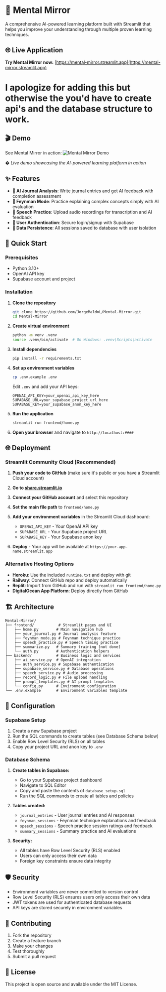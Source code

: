 # 🧠 Mental Mirror

A comprehensive AI-powered learning platform built with Streamlit that helps you improve your understanding through multiple proven learning techniques.

## 🌐 Live Application
**Try Mental Mirror now:** [https://mental-mirror.streamlit.app](https://mental-mirror.streamlit.app)

# I apologize for adding this but otherwise the you'd have to create api's and the database structure to work.  

## 🎬 Demo
See Mental Mirror in action:
![Mental Mirror Demo](assets/Mental%20Mirror.gif)

*� Live demo showcasing the AI-powered learning platform in action*


## ✨ Features

- **📝 AI Journal Analysis**: Write journal entries and get AI feedback with completion assessment
- **🏫 Feynman Mode**: Practice explaining complex concepts simply with AI evaluation
- **🎤 Speech Practice**: Upload audio recordings for transcription and AI feedback
- **🔐 User Authentication**: Secure login/signup with Supabase
- **💾 Data Persistence**: All sessions saved to database with user isolation

## 🚀 Quick Start

### Prerequisites

- Python 3.10+
- OpenAI API key
- Supabase account and project

### Installation

1. **Clone the repository**
   ```bash
   git clone https://github.com/JorgeMaldoL/Mental-Mirror.git
   cd Mental-Mirror
   ```

2. **Create virtual environment**
   ```bash
   python -m venv .venv
   source .venv/bin/activate  # On Windows: .venv\Scripts\activate
   ```

3. **Install dependencies**
   ```bash
   pip install -r requirements.txt
   ```

4. **Set up environment variables**
   ```bash
   cp .env.example .env
   ```
   
   Edit `.env` and add your API keys:
   ```
   OPENAI_API_KEY=your_openai_api_key_here
   SUPABASE_URL=your_supabase_project_url_here
   SUPABASE_KEY=your_supabase_anon_key_here
   ```

5. **Run the application**
   ```bash
   streamlit run frontend/home.py
   ```

6. **Open your browser** and navigate to `http://localhost:####`

## 🌐 Deployment

### Streamlit Community Cloud (Recommended)

1. **Push your code to GitHub** (make sure it's public or you have a Streamlit Cloud account)

2. **Go to [share.streamlit.io](https://share.streamlit.io)**

3. **Connect your GitHub account** and select this repository

4. **Set the main file path** to `frontend/home.py`

5. **Add your environment variables** in the Streamlit Cloud dashboard:
   - `OPENAI_API_KEY` - Your OpenAI API key
   - `SUPABASE_URL` - Your Supabase project URL
   - `SUPABASE_KEY` - Your Supabase anon key

6. **Deploy** - Your app will be available at `https://your-app-name.streamlit.app`

### Alternative Hosting Options

- **Heroku**: Use the included `runtime.txt` and deploy with git
- **Railway**: Connect GitHub repo and deploy automatically
- **Replit**: Import from GitHub and run with `streamlit run frontend/home.py`
- **DigitalOcean App Platform**: Deploy directly from GitHub

## 🏗️ Architecture

```
Mental-Mirror/
├── frontend/           # Streamlit pages and UI
│   ├── home.py        # Main navigation hub
│   ├── your_journal.py # Journal analysis feature
│   ├── feynman_mode.py # Feynman technique practice
│   ├── speech_practice.py # Speech timing practice
│   ├── summarize.py   # Summary training [not done]
│   └── auth.py        # Authentication helpers
├── backend/           # Business logic and services
│   ├── ai_service.py  # OpenAI integration
│   ├── auth_service.py # Supabase authentication
│   ├── supabase_service.py # Database operations
│   ├── speech_service.py # Audio processing
│   ├── record_logic.py # File upload handling
│   ├── prompt_templates.py # AI prompt templates
│   └── config.py      # Environment configuration
└── .env.example       # Environment variables template
```

## 🔧 Configuration

### Supabase Setup

1. Create a new Supabase project
2. Run the SQL commands to create tables (see Database Schema below)
3. Enable Row Level Security (RLS) on all tables
4. Copy your project URL and anon key to `.env`

### Database Schema

1. **Create tables in Supabase:**
   - Go to your Supabase project dashboard
   - Navigate to SQL Editor
   - Copy and paste the contents of `database_setup.sql`
   - Run the SQL commands to create all tables and policies

2. **Tables created:**
   - `journal_entries` - User journal entries and AI responses
   - `feynman_sessions` - Feynman technique explanations and feedback
   - `speech_sessions` - Speech practice session ratings and feedback
   - `summary_sessions` - Summary practice and AI evaluations

3. **Security:**
   - All tables have Row Level Security (RLS) enabled
   - Users can only access their own data
   - Foreign key constraints ensure data integrity

## 🛡️ Security

- Environment variables are never committed to version control
- Row Level Security (RLS) ensures users only access their own data
- JWT tokens are used for authenticated database requests
- API keys are stored securely in environment variables

## 🤝 Contributing

1. Fork the repository
2. Create a feature branch
3. Make your changes
4. Test thoroughly
5. Submit a pull request

## 📄 License

This project is open source and available under the MIT License.
